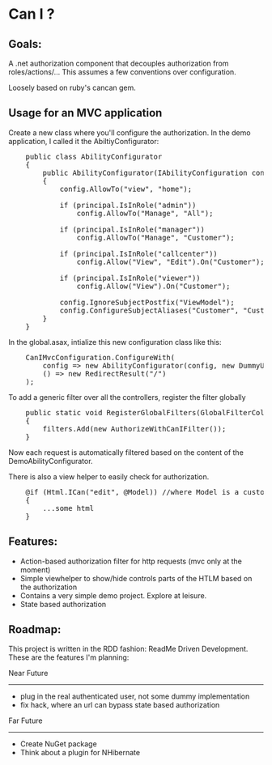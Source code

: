 Can I ?
=======

Goals:
------
A .net authorization component that decouples authorization from roles/actions/...
This assumes a few conventions over configuration.

Loosely based on ruby's cancan gem.

Usage for an MVC application
----------------------------
Create a new class where you'll configure the authorization. In the demo application, I called it the AbiltiyConfigurator:
<pre lang='csharp'>
    public class AbilityConfigurator
    {
        public AbilityConfigurator(IAbilityConfiguration config, IPrincipal principal)
        {
            config.AllowTo("view", "home");

            if (principal.IsInRole("admin"))
                config.AllowTo("Manage", "All");

            if (principal.IsInRole("manager"))
                config.AllowTo("Manage", "Customer");

            if (principal.IsInRole("callcenter"))
                config.Allow("View", "Edit").On("Customer");

            if (principal.IsInRole("viewer"))
                config.Allow("View").On("Customer");

            config.IgnoreSubjectPostfix("ViewModel");
            config.ConfigureSubjectAliases("Customer", "Customers");
        }
    }
</pre>

In the global.asax, intialize this new configuration class like this:
<pre lang='csharp'>
	CanIMvcConfiguration.ConfigureWith(
		config => new AbilityConfigurator(config, new DummyUser("admin")), // admin, manager, callcenter, viewer, guest
		() => new RedirectResult("/")
	);
</pre>

To add a generic filter over all the controllers, register the filter globally
<pre lang='csharp'>
    public static void RegisterGlobalFilters(GlobalFilterCollection filters)
    {
        filters.Add(new AuthorizeWithCanIFilter());
    }
</pre>
Now each request is automatically filtered based on the content of the DemoAbilityConfigurator.

There is also a view helper to easily check for authorization.
<pre lang='csharp'>
	@if (Html.ICan("edit", @Model)) //where Model is a customer
	{
		...some html
	}
</pre>

Features:
---------
- Action-based authorization filter for http requests (mvc only at the moment)
- Simple viewhelper to show/hide controls parts of the HTLM based on the authorization
- Contains a very simple demo project. Explore at leisure.
- State based authorization

Roadmap:
--------
This project is written in the RDD fashion: ReadMe Driven Development. These are the features I'm planning:

Near Future
***********
- plug in the real authenticated user, not some dummy implementation
- fix hack, where an url can bypass state based authorization

Far Future
**********
- Create NuGet package
- Think about a plugin for NHibernate
